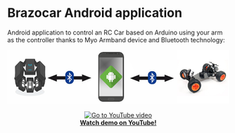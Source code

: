 # Brazocar Android application

Android application to control an RC Car based on Arduino using your arm as the controller thanks to Myo Armband device and Bluetooth technology:
<p align="center">
  <img border="0" src="imgs/diagram.png">
</p>

<p align="center">
  <a href="https://www.youtube.com/watch?v=PfhPWDUyZ_s">
    <img border="0" alt="Go to YouTube video" src="https://img.youtube.com/vi/PfhPWDUyZ_s/0.jpg">
    <br/>
    <b>Watch demo on YouTube!</b>
  </a>
</p>
